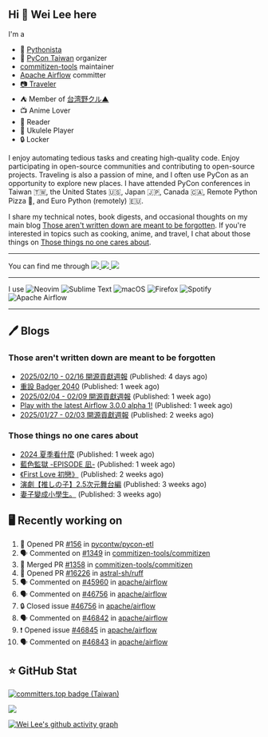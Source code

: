 ## Hi 👋 Wei Lee here

I'm a

* 🐍 [Pythonista](https://pycon-note.wei-lee.me/)
* 🐍 [PyCon Taiwan](https://tw.pycon.org/) organizer
* [commitizen-tools](https://github.com/commitizen-tools) maintainer
* [Apache Airflow](https://github.com/apache/airflow/) committer
* [📷 Traveler](https://travlog.wei-lee.me/)
* ⛺ Member of [台湾野クル▲](https://twitter.com/Taiwannokuru)
* 📺 Anime Lover
* 📖 Reader
* 🎵 Ukulele Player
* 🔒 Locker

I enjoy automating tedious tasks and creating high-quality code. Enjoy participating in open-source communities and contributing to open-source projects. Traveling is also a passion of mine, and I often use PyCon as an opportunity to explore new places. I have attended PyCon conferences in Taiwan 🇹🇼, the United States 🇺🇸, Japan 🇯🇵, Canada 🇨🇦, Remote Python Pizza 🍕, and Euro Python (remotely) 🇪🇺.

I share my technical notes, book digests, and occasional thoughts on my main blog [Those aren't written down are meant to be forgotten](https://blog.wei-lee.me/). If you're interested in topics such as cooking, anime, and travel, I chat about those things on [Those things no one cares about](https://travlog.wei-lee.me/).


---

<p align="left">
You can find me through
  <a href="https://in.linkedin.com/in/clleew" target="blank">
    <img src="https://img.shields.io/badge/LinkedIn-0077B5?style=for-the-badge&logo=linkedin&logoColor=white" />
  </a>
  <a href="https://twitter.com/clleew" target="blank">
    <img src="https://img.shields.io/badge/Twitter-1DA1F2?style=for-the-badge&logo=twitter&logoColor=white" />
  </a>
  <a href="https://github.com/Lee-W/" target="blank">
    <img src="https://img.shields.io/badge/GitHub-100000?style=for-the-badge&logo=github&logoColor=white" />
  </a>
</p>

---

I use ![Neovim](https://img.shields.io/badge/NeoVim-%2357A143.svg?&style=for-the-badge&logo=neovim&logoColor=white) ![Sublime Text](https://img.shields.io/badge/sublime_text-%23575757.svg?style=for-the-badge&logo=sublime-text&logoColor=important) ![macOS](https://img.shields.io/badge/mac%20os-000000?style=for-the-badge&logo=macos&logoColor=F0F0F0) ![Firefox](https://img.shields.io/badge/Firefox-FF7139?style=for-the-badge&logo=Firefox-Browser&logoColor=white) ![Spotify](https://img.shields.io/badge/Spotify-1ED760?style=for-the-badge&logo=spotify&logoColor=white) ![Apache Airflow](https://img.shields.io/badge/Apache%20Airflow-017CEE?style=for-the-badge&logo=Apache%20Airflow&logoColor=white)

---


## 🖊️ Blogs

### Those aren't written down are meant to be forgotten

* [2025/02/10 - 02/16 開源貢獻週報](https://blog.wei-lee.me/posts/tech/2025/02/2025-02-10-02-16-open-source-report) (Published: 4 days ago)
* [重設 Badger 2040](https://blog.wei-lee.me/posts/tech/2025/02/how-to-reset-bader-2024) (Published: 1 week ago)
* [2025/02/04 - 02/09 開源貢獻週報](https://blog.wei-lee.me/posts/tech/2025/02/2025-02-04-02-09-open-source-report) (Published: 1 week ago)
* [Play with the latest Airflow 3.0.0 alpha 1!](https://blog.wei-lee.me/posts/tech/2025/02/airflow-3-0-0-a2) (Published: 1 week ago)
* [2025/01/27 - 02/03 開源貢獻週報](https://blog.wei-lee.me/posts/tech/2025/02/2025-01-27-02-03-open-source-report) (Published: 2 weeks ago)

### Those things no one cares about
 
 * [2024 夏季看什麼](https://travlog.wei-lee.me/posts/review/2025/02/what-i-watched-in-2024-summer) (Published: 1 week ago)
 * [藍色監獄 -EPISODE 凪-](https://travlog.wei-lee.me/posts/review/2025/02/blue-lock-episode-nagi) (Published: 1 week ago)
 * [《First Love 初戀》](https://travlog.wei-lee.me/posts/review/2025/02/first-love) (Published: 2 weeks ago)
 * [演劇【推しの子】2.5次元舞台編](https://travlog.wei-lee.me/posts/travel/2025/01/oshinoko-2-5-stage) (Published: 3 weeks ago)
 * [妻子變成小學生。](https://travlog.wei-lee.me/posts/review/2025/01/If-My-Wife-Becomes-an-Elementary-School-Student) (Published: 3 weeks ago)

## 🖥️ Recently working on

1. 💪 Opened PR [#156](https://github.com/pycontw/pycon-etl/pull/156) in [pycontw/pycon-etl](https://github.com/pycontw/pycon-etl)
2. 🗣 Commented on [#1349](https://github.com/commitizen-tools/commitizen/issues/1349#issuecomment-2665890609) in [commitizen-tools/commitizen](https://github.com/commitizen-tools/commitizen)
3. 🎉 Merged PR [#1358](https://github.com/commitizen-tools/commitizen/pull/1358) in [commitizen-tools/commitizen](https://github.com/commitizen-tools/commitizen)
4. 💪 Opened PR [#16226](https://github.com/astral-sh/ruff/pull/16226) in [astral-sh/ruff](https://github.com/astral-sh/ruff)
5. 🗣 Commented on [#45960](https://github.com/apache/airflow/pull/45960#issuecomment-2665244297) in [apache/airflow](https://github.com/apache/airflow)
6. 🗣 Commented on [#46756](https://github.com/apache/airflow/issues/46756#issuecomment-2664482200) in [apache/airflow](https://github.com/apache/airflow)
7. 🔒 Closed issue [#46756](https://github.com/apache/airflow/issues/46756) in [apache/airflow](https://github.com/apache/airflow)
8. 🗣 Commented on [#46842](https://github.com/apache/airflow/issues/46842#issuecomment-2664479712) in [apache/airflow](https://github.com/apache/airflow)
9. ❗ Opened issue [#46845](https://github.com/apache/airflow/issues/46845) in [apache/airflow](https://github.com/apache/airflow)
10. 🗣 Commented on [#46843](https://github.com/apache/airflow/issues/46843#issuecomment-2664475582) in [apache/airflow](https://github.com/apache/airflow)


## ⭐ GitHub Stat

[![committers.top badge (Taiwan)](https://user-badge.committers.top/taiwan_public/Lee-W.svg)](https://user-badge.committers.top/taiwan_public/Lee-W)

[![](https://github-readme-stats.vercel.app/api?username=Lee-W&show_icons=true&hide_title=true&cache_seconds=86400)](https://github.com/anuraghazra/github-readme-stats)

[![Wei Lee's github activity graph](https://github-readme-activity-graph.vercel.app/graph?username=Lee-W&theme=dracula)](https://github.com/ashutosh00710/github-readme-activity-graph)
